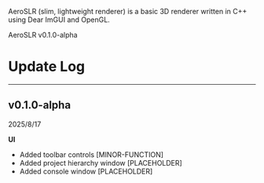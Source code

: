 AeroSLR (slim, lightweight renderer) is a basic 3D renderer written in C++ using Dear ImGUI and OpenGL.

AeroSLR v0.1.0-alpha

# Update Log
<hr>

## v0.1.0-alpha

2025/8/17

**UI**

- Added toolbar controls [MINOR-FUNCTION]
- Added project hierarchy window [PLACEHOLDER]
- Added console window [PLACEHOLDER]
